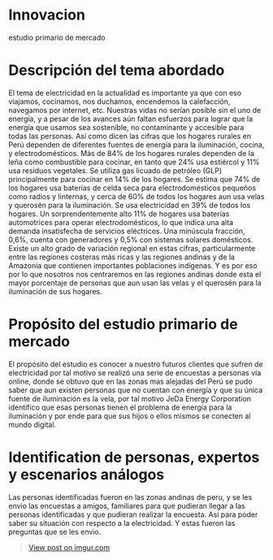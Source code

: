 # Innovacion
estudio primario de mercado 
# Descripción del tema abordado
El tema de electricidad en la actualidad es importante ya que con eso viajamos, cocinamos, nos duchamos, encendemos la calefacción, navegamos por internet, etc.
Nuestras vidas no serían posible sin el uno de energía, y a pesar de los avances aún faltan esfuerzos para lograr que la energía que usamos sea sostenible, no contaminante y accesible para todas las personas.
Así como dicen las cifras que los hogares rurales en Perú dependen de diferentes fuentes de energía para la iluminación, cocina, y electrodomésticos. Más de 84% de los hogares rurales dependen de la leña como combustible para cocinar, en tanto que 24% usa estiércol y 11% usa residuos vegetales. Se utiliza gas licuado de petróleo (GLP) principalmente para cocinar en 14% de los hogares. Se estima que 74% de los hogares usa baterías de celda seca para electrodomésticos pequeños como radios y linternas, y cerca de 60% de todos los hogares aun usa velas y querosén para la iluminación. Se usa electricidad en 39% de todos los hogares. Un sorprendentemente alto 11% de hogares usa baterías automotrices para operar electrodomésticos, lo que indica una alta demanda insatisfecha de servicios eléctricos. Una minúscula fracción, 0,6%, cuenta con generadores y 0,5% con sistemas solares domésticos. Existe un alto grado de variación regional en estas cifras, particularmente entre las regiones costeras más ricas y las regiones andinas y de la Amazonia que contienen importantes poblaciones indígenas. Y es por eso por lo que nosotros nos centraremos en las regiones andinas donde esta el mayor porcentaje de personas que aun usan las velas y el querosén para la iluminación de sus hogares. 
# Propósito del estudio primario de mercado
El propósito del estudio es conocer a nuestro futuros clientes que sufren de electricidad por tal motivo se realizó una serie de encuestas a personas vía online, donde se obtuvo que en las zonas mas alejadas del Perú se pudo saber que aun existen personas que no cuentan con energía y que su única fuente de iluminación es la vela, por tal motivo JeDa Energy Corporation identifico que esas personas tienen el problema de energía para la iluminación y por ende para que sus hijos o ellos mismos se conecten al mundo digital.

# Identification de personas, expertos y escenarios análogos
Las personas identificadas fueron en las zonas andinas de peru, y se les envio las encuestas a amigos, familiares para que pudieran llegar a las personas identificadas y que pudieran realizar la encuesta. Así para poder saber su situación con respecto a la electricidad.
Y estas fueron las preguntas que se les envio.
<blockquote class="imgur-embed-pub" lang="en" data-id="MILcJGH"><a href="//imgur.com/MILcJGH">View post on imgur.com</a></blockquote><script async src="//s.imgur.com/min/embed.js" charset="utf-8"></script>



